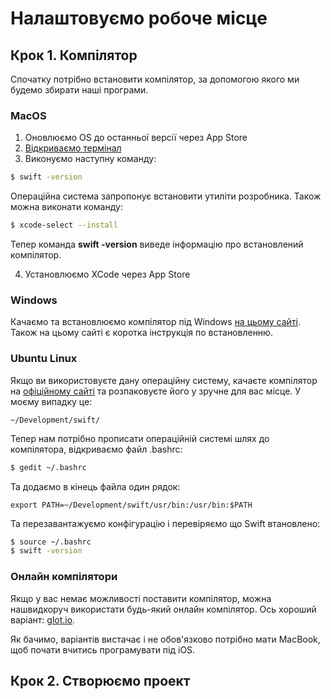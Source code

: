 # Налаштовуємо робоче місце

## Крок 1. Компілятор

Спочатку потрібно встановити компілятор, за допомогою якого ми будемо збирати наші програми.

### MacOS
1. Оновлюємо OS до останньої версії через App Store
2. [Відкриваємо термінал](https://www.youtube.com/watch?v=zw7Nd67_aFw)
3. Виконуємо наступну команду:
```bash
$ swift -version
```
Операційна система запропонує встановити утиліти розробника. Також можна виконати команду:
```bash
$ xcode-select --install
```
Тепер команда **swift -version** виведе інформацію про встановлений компілятор.

4. Установлюємо XCode через App Store

### Windows

Качаємо та встановлюємо компілятор під Windows [на цьому сайті](https://swiftforwindows.github.io/). Також на цьому сайті є коротка інструкція по встановленню.

### Ubuntu Linux

Якщо ви використовуєте дану операційну систему, качаєте компілятор на [офіційному сайті](https://swift.org/download/#releases) та розпаковуєте його у зручне для вас місце. У моєму випадку це:
```
~/Development/swift/
```

Тепер нам потрібно прописати операційній системі шлях до компілятора, відкриваємо файл .bashrc:
```bash
$ gedit ~/.bashrc
```
Та додаємо в кінець файла один рядок:
```
export PATH=~/Development/swift/usr/bin:/usr/bin:$PATH
```

Та перезавантажуємо конфігурацію і перевіряємо що Swift втановлено:
```bash
$ source ~/.bashrc
$ swift -version
```

### Онлайн компілятори

Якщо у вас немає можливості поставити компілятор, можна нашвидкоруч використати будь-який онлайн компілятор. Ось хороший варіант:
[glot.io](https://glot.io/new/swift).

Як бачимо, варіантів вистачає і не обов'язково потрібно мати MacBook, щоб почати вчитись програмувати під iOS.

## Крок 2. Створюємо проект
